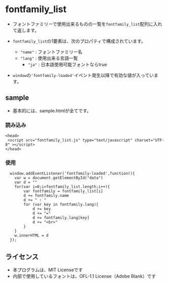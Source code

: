 # fontfamily_list

* フォントファミリーで使用出来るものの一覧を`fontfamily_list`配列に入れて返します。
* `fontfamily_list`の1要素は、次のプロパティで構成されています。
    * `"name"` : フォントファミリー名
    * `"lang"` : 使用出来る言語一覧
        * `"ja"` : 日本語使用可能フォントならtrue

* `window`の`'fontfamily-loaded'`イベント発生以降で有効な値が入っています。

## sample

* 基本的には、sample.htmlが全てです。


### 読み込み

```
<head>
 <script src="fontfamily_list.js" type="text/javascript" charset="UTF-8" ></script>
</head>
```

### 使用

```
  window.addEventListener('fontfamily-loaded',function(){
    var w = document.getElementById("data")
    var d = ""
    for(var i=0;i<fontfamily_list.length;i++){
        var fontfamily = fontfamily_list[i]
        d += fontfamily.name
        d += " : "
        for (var key in fontfamily.lang){
            d += key
            d += "="
            d += fontfamily.lang[key]
            d += "<br>"
        }
    }
    w.innerHTML = d
  });
```

## ライセンス
* 本プログラムは、MIT Licenseです
* 内部で使用しているフォントは、OFL-1.1 License（Adobe Blank）です


